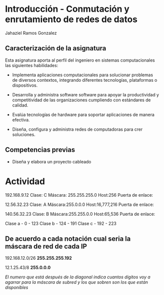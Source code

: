 # Introducción - Conmutación y enrutamiento de redes de datos

Jahaziel Ramos Gonzalez

## Caracterización de la asignatura

Esta asignatura aporta al perfil del ingeniero en sistemas computacionales las siguientes habilidades:
- Implementa aplicaciones computacionales para solucionar problemas de diversos contextos, integrando diferentes tecnologías, plataformas o dispositivos.

- Desarrolla y administra software software para apoyar la productividad y competitividad de las organizaciones cumpliendo con estándares de calidad.

- Evalúa tecnologías de hardware para soportar aplicaciones de manera efectiva.

- Diseña, configura y administra redes de computadoras para crer soluciones.

## Competencias previas

- Diseña y elabora un proyecto cableado

# Actividad

192.168.9.12
Clase: C
Máscara: 255.255.255.0
Host:256
Puerta de enlace:

12.56.32.23
Clase: A
Máscara:255.0.0.0
Host:16,777,216
Puerta de enlace:

140.56.32.23
Clase: B
Máscara:255.255.0.0
Host:65,536
Puerta de enlace:

Clase a - 0 - 123
Clase b - 124 - 191
Clase c - 192 - 223

## De acuerdo a cada notación cual seria la máscara de red de cada IP

192.168.12.0/26
__255.255.255.192__

12.1.25.43/8
__255.0.0.0__

*El numero que está después de la diagonal indica cuantos digitos voy a agarrar para la máscara de subred y los que sobren son los que están disponibles*